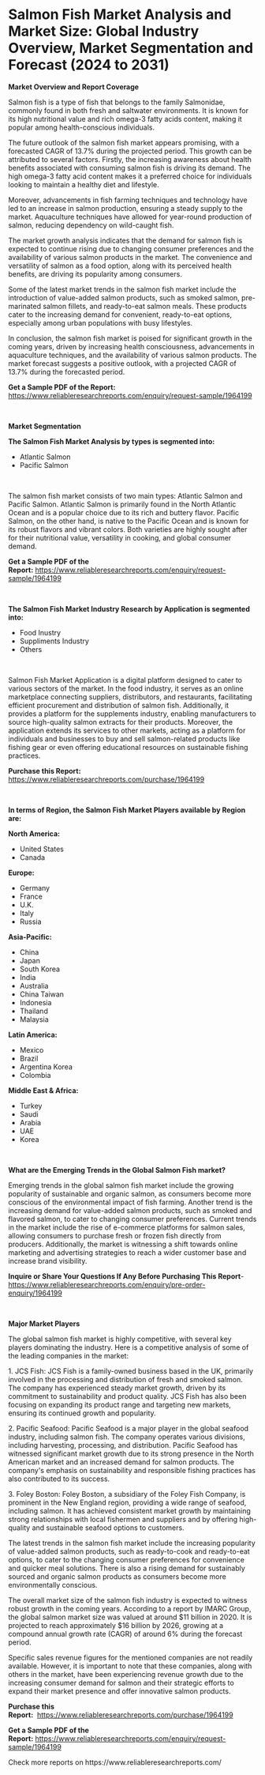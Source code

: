 <p><h1>Salmon Fish Market Analysis and Market Size: Global Industry Overview, Market Segmentation and Forecast (2024 to 2031)</h1></p><p><strong>Market Overview and Report Coverage</strong></p>
<p><p>Salmon fish is a type of fish that belongs to the family Salmonidae, commonly found in both fresh and saltwater environments. It is known for its high nutritional value and rich omega-3 fatty acids content, making it popular among health-conscious individuals.</p><p>The future outlook of the salmon fish market appears promising, with a forecasted CAGR of 13.7% during the projected period. This growth can be attributed to several factors. Firstly, the increasing awareness about health benefits associated with consuming salmon fish is driving its demand. The high omega-3 fatty acid content makes it a preferred choice for individuals looking to maintain a healthy diet and lifestyle.</p><p>Moreover, advancements in fish farming techniques and technology have led to an increase in salmon production, ensuring a steady supply to the market. Aquaculture techniques have allowed for year-round production of salmon, reducing dependency on wild-caught fish.</p><p>The market growth analysis indicates that the demand for salmon fish is expected to continue rising due to changing consumer preferences and the availability of various salmon products in the market. The convenience and versatility of salmon as a food option, along with its perceived health benefits, are driving its popularity among consumers.</p><p>Some of the latest market trends in the salmon fish market include the introduction of value-added salmon products, such as smoked salmon, pre-marinated salmon fillets, and ready-to-eat salmon meals. These products cater to the increasing demand for convenient, ready-to-eat options, especially among urban populations with busy lifestyles.</p><p>In conclusion, the salmon fish market is poised for significant growth in the coming years, driven by increasing health consciousness, advancements in aquaculture techniques, and the availability of various salmon products. The market forecast suggests a positive outlook, with a projected CAGR of 13.7% during the forecasted period.</p></p>
<p><strong>Get a Sample PDF of the Report:</strong> <a href="https://www.reliableresearchreports.com/enquiry/request-sample/1964199">https://www.reliableresearchreports.com/enquiry/request-sample/1964199</a></p>
<p>&nbsp;</p>
<p><strong>Market Segmentation</strong></p>
<p><strong>The Salmon Fish Market Analysis by types is segmented into:</strong></p>
<p><ul><li>Atlantic Salmon</li><li>Pacific Salmon</li></ul></p>
<p>&nbsp;</p>
<p><p>The salmon fish market consists of two main types: Atlantic Salmon and Pacific Salmon. Atlantic Salmon is primarily found in the North Atlantic Ocean and is a popular choice due to its rich and buttery flavor. Pacific Salmon, on the other hand, is native to the Pacific Ocean and is known for its robust flavors and vibrant colors. Both varieties are highly sought after for their nutritional value, versatility in cooking, and global consumer demand.</p></p>
<p><strong>Get a Sample PDF of the Report:</strong>&nbsp;<a href="https://www.reliableresearchreports.com/enquiry/request-sample/1964199">https://www.reliableresearchreports.com/enquiry/request-sample/1964199</a></p>
<p>&nbsp;</p>
<p><strong>The Salmon Fish Market Industry Research by Application is segmented into:</strong></p>
<p><ul><li>Food Inustry</li><li>Suppliments Industry</li><li>Others</li></ul></p>
<p>&nbsp;</p>
<p><p>Salmon Fish Market Application is a digital platform designed to cater to various sectors of the market. In the food industry, it serves as an online marketplace connecting suppliers, distributors, and restaurants, facilitating efficient procurement and distribution of salmon fish. Additionally, it provides a platform for the supplements industry, enabling manufacturers to source high-quality salmon extracts for their products. Moreover, the application extends its services to other markets, acting as a platform for individuals and businesses to buy and sell salmon-related products like fishing gear or even offering educational resources on sustainable fishing practices.</p></p>
<p><strong>Purchase this Report:</strong>&nbsp; <a href="https://www.reliableresearchreports.com/purchase/1964199">https://www.reliableresearchreports.com/purchase/1964199</a></p>
<p>&nbsp;</p>
<p><strong>In terms of Region, the Salmon Fish Market Players available by Region are:</strong></p>
<p>
    <p> <strong> North America: </strong>
        <ul>
            <li>United States</li>
            <li>Canada</li>
        </ul>
        </p> 
    <p> <strong> Europe: </strong>
        <ul>
            <li>Germany</li>
            <li>France</li>
            <li>U.K.</li>
            <li>Italy</li>
            <li>Russia</li>
        </ul>
        </p> 
    <p> <strong> Asia-Pacific: </strong>
        <ul>
            <li>China</li>
            <li>Japan</li>
            <li>South Korea</li>
            <li>India</li>
            <li>Australia</li>
            <li>China Taiwan</li>
            <li>Indonesia</li>
            <li>Thailand</li>
            <li>Malaysia</li>
        </ul>
        </p> 
    <p> <strong> Latin America: </strong>
        <ul>
            <li>Mexico</li>
            <li>Brazil</li>
            <li>Argentina Korea</li>
            <li>Colombia</li>
        </ul>
        </p> 
    <p> <strong> Middle East & Africa: </strong>
        <ul>
            <li>Turkey</li>
            <li>Saudi</li>
            <li>Arabia</li>
            <li>UAE</li>
            <li>Korea</li>
        </ul>
    </p>
    </p>
<p>&nbsp;</p>
<p><strong>What are the Emerging Trends in the Global Salmon Fish market?</strong></p>
<p><p>Emerging trends in the global salmon fish market include the growing popularity of sustainable and organic salmon, as consumers become more conscious of the environmental impact of fish farming. Another trend is the increasing demand for value-added salmon products, such as smoked and flavored salmon, to cater to changing consumer preferences. Current trends in the market include the rise of e-commerce platforms for salmon sales, allowing consumers to purchase fresh or frozen fish directly from producers. Additionally, the market is witnessing a shift towards online marketing and advertising strategies to reach a wider customer base and increase brand visibility.</p></p>
<p><strong>Inquire or Share Your Questions If Any Before Purchasing This Report</strong>- <a href="https://www.reliableresearchreports.com/enquiry/pre-order-enquiry/1964199">https://www.reliableresearchreports.com/enquiry/pre-order-enquiry/1964199</a></p>
<p>&nbsp;</p>
<p><strong>Major Market Players</strong></p>
<p><p>The global salmon fish market is highly competitive, with several key players dominating the industry. Here is a competitive analysis of some of the leading companies in the market:</p><p>1. JCS Fish: JCS Fish is a family-owned business based in the UK, primarily involved in the processing and distribution of fresh and smoked salmon. The company has experienced steady market growth, driven by its commitment to sustainability and product quality. JCS Fish has also been focusing on expanding its product range and targeting new markets, ensuring its continued growth and popularity.</p><p>2. Pacific Seafood: Pacific Seafood is a major player in the global seafood industry, including salmon fish. The company operates various divisions, including harvesting, processing, and distribution. Pacific Seafood has witnessed significant market growth due to its strong presence in the North American market and an increased demand for salmon products. The company's emphasis on sustainability and responsible fishing practices has also contributed to its success.</p><p>3. Foley Boston: Foley Boston, a subsidiary of the Foley Fish Company, is prominent in the New England region, providing a wide range of seafood, including salmon. It has achieved consistent market growth by maintaining strong relationships with local fishermen and suppliers and by offering high-quality and sustainable seafood options to customers.</p><p>The latest trends in the salmon fish market include the increasing popularity of value-added salmon products, such as ready-to-cook and ready-to-eat options, to cater to the changing consumer preferences for convenience and quicker meal solutions. There is also a rising demand for sustainably sourced and organic salmon products as consumers become more environmentally conscious.</p><p>The overall market size of the salmon fish industry is expected to witness robust growth in the coming years. According to a report by IMARC Group, the global salmon market size was valued at around $11 billion in 2020. It is projected to reach approximately $16 billion by 2026, growing at a compound annual growth rate (CAGR) of around 6% during the forecast period.</p><p>Specific sales revenue figures for the mentioned companies are not readily available. However, it is important to note that these companies, along with others in the market, have been experiencing revenue growth due to the increasing consumer demand for salmon and their strategic efforts to expand their market presence and offer innovative salmon products.</p></p>
<p><strong>Purchase this Report:</strong>&nbsp;&nbsp;<a href="https://www.reliableresearchreports.com/purchase/1964199">https://www.reliableresearchreports.com/purchase/1964199</a></p>
<p></p>
<p><strong>Get a Sample PDF of the Report:</strong>&nbsp;<a href="https://www.reliableresearchreports.com/enquiry/request-sample/1964199">https://www.reliableresearchreports.com/enquiry/request-sample/1964199</a></p>
<p>Check more reports on https://www.reliableresearchreports.com/</p>